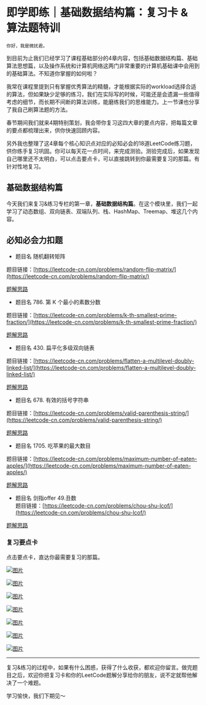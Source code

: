 # 即学即练｜基础数据结构篇：复习卡 & 算法题特训

    你好，我是微扰君。

到目前为止我们已经学习了课程基础部分的4章内容，包括基础数据结构篇、基础算法思想篇，以及操作系统和计算机网络这两门非常重要的计算机基础课中会用到的基础算法。不知道你掌握的如何啦？

我常在课程里提到只有掌握优秀算法的精髓，才能根据实际的workload选择合适的算法，但如果缺少足够的练习，我们在实际写的时候，可能还是会遗漏一些值得考虑的细节，而长期不间断的算法训练，能磨练我们的思维能力。上一节课也分享了我自己刷算法题的方法。

春节期间我们就来4期特别策划，我会带你复习这四大章的要点内容，把每篇文章的要点都梳理出来，供你快速回顾内容。

另外我也整理了这4章每个核心知识点对应的必知必会的18道LeetCode练习题，供你练手复习巩固。你可以每天花一点时间，来完成测验。测验完成后，如果发现自己哪里还不太明白，可以点击要点卡，可以直接跳转到你最需要复习的那篇。有针对性地复习。

## 基础数据结构篇

今天我们来复习&练习专栏的第一章，**基础数据结构篇**。在这个模块里，我们一起学习了动态数组、双向链表、双端队列、栈、HashMap、Treemap、堆这几个内容。

## 必知必会力扣题

*   题目名 随机翻转矩阵

题目链接：[https://leetcode-cn.com/problems/random-flip-matrix/](https://leetcode-cn.com/problems/random-flip-matrix/)

[题解思路](https://leetcode-cn.com/problems/random-flip-matrix/solution/wei-rao-li-lun-yong-shu-zu-mo-ni-sui-ji-xjl3h/)

*   题目名 786. 第 K 个最小的素数分数

题目链接：[https://leetcode-cn.com/problems/k-th-smallest-prime-fraction/](https://leetcode-cn.com/problems/k-th-smallest-prime-fraction/)

[题解思路](https://leetcode-cn.com/problems/k-th-smallest-prime-fraction/solution/wei-rao-li-lun-li-yong-you-xian-dui-lie-5otin/)

*   题目名 430. 扁平化多级双向链表

题目链接：[https://leetcode-cn.com/problems/flatten-a-multilevel-doubly-linked-list/](https://leetcode-cn.com/problems/flatten-a-multilevel-doubly-linked-list/)

[题解思路](https://leetcode-cn.com/problems/flatten-a-multilevel-doubly-linked-list/solution/wei-rao-li-lun-bian-li-fu-zhi-yi-ge-chua-fage/)

*   题目名 678. 有效的括号字符串

题目链接：[https://leetcode-cn.com/problems/valid-parenthesis-string/](https://leetcode-cn.com/problems/valid-parenthesis-string/)

[题解思路](https://leetcode-cn.com/problems/valid-parenthesis-string/solution/wei-rao-li-lun-ken-ding-shi-zhan-ya-by-w-op09/)

*   题目名 1705. 吃苹果的最大数目

题目链接：[https://leetcode-cn.com/problems/maximum-number-of-eaten-apples/](https://leetcode-cn.com/problems/maximum-number-of-eaten-apples/)

[题解思路](https://leetcode-cn.com/problems/maximum-number-of-eaten-apples/solution/wei-rao-li-lun-tan-xin-dui-mei-ci-zhao-z-txr2/)

*   题目名 剑指offer 49.丑数  
    题目链接：[https://leetcode-cn.com/problems/chou-shu-lcof/](https://leetcode-cn.com/problems/chou-shu-lcof/)

[题解思路](https://leetcode-cn.com/problems/chou-shu-lcof/solution/c-ling-pi-xi-jing-cai-yong-dui-lie-chu-li-by-wfnus/)

### 复习要点卡

点击要点卡，直达你最需要复习的那篇。

[![图片](https://static001.geekbang.org/resource/image/cb/53/cb7131f50057ba4b9a17da5dd9427453.jpg?wh=1242x2208)](https://time.geekbang.org/column/article/466065)

[![图片](https://static001.geekbang.org/resource/image/3f/39/3fe60yy97982e234c4438b2aef4ddd39.jpg?wh=1242x2208)](https://time.geekbang.org/column/article/467464)

[![图片](https://static001.geekbang.org/resource/image/d9/2b/d90b94201864fa504fef317e78e1712b.jpg?wh=1242x2208)](https://time.geekbang.org/column/article/468507)

[![图片](https://static001.geekbang.org/resource/image/29/0a/296c801b7c1b2247740a85327c2f360a.jpg?wh=1242x2208)](https://time.geekbang.org/column/article/469504)

[![图片](https://static001.geekbang.org/resource/image/53/ef/53c1b3e3c4a1cb3ffd51f77971b347ef.jpg?wh=1242x2208)](https://time.geekbang.org/column/article/470403)

[![图片](https://static001.geekbang.org/resource/image/1d/16/1d0f1bbecc335a0e36d5307fce8c0916.jpg?wh=1242x2208)](https://time.geekbang.org/column/article/471434)

[![图片](https://static001.geekbang.org/resource/image/0e/72/0e3d57f4f9fa5f11f50b1f3aba574272.jpg?wh=1242x2208)](https://time.geekbang.org/column/article/472166)

* * *

复习&练习的过程中，如果有什么困惑，获得了什么收获，都欢迎你留言。做完题目之后，欢迎你把复习卡和你的LeetCode题解分享给你的朋友，说不定就帮他解决了一个难题。

学习愉快，我们下期见～
    